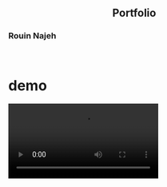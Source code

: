 <h2 align="center">
  Portfolio<br/>
  <h3 >Rouin Najeh</h3>
</h2>


<br/>



<h1>demo</h1>
<video controls>
  <source src="./src/Assets/video_protfolio.mp4" autoplay="true" type="video/mp4">


   <a href="./src/Assets/video_protfolio.mp4">un lien pour télécharger la vidéo</a>
</video>





## Built With

My personal portfolio <h1>Rouin Najeh</h1> which features some of my github projects as well as my resume and technical skills.<br/>

This project was built using these technologies.

- React.js
- Node.js
- Express.js
- CSS3
- VsCode


## Features

**📖 Multi-Page Layout**

**🎨 Styled with React-Bootstrap and Css with easy to customize colors**

**📱 Fully Responsive**

## Getting Started

Clone down this repository. You will need `node.js` and `git` installed globally on your machine.

## 🛠 Installation and Setup Instructions

1. Installation: `npm install`

2. In the project directory, you can run: `npm start`

Runs the app in the development mode.\
Open [http://localhost:3000](http://localhost:3000) to view it in the browser.
The page will reload if you make edits.

## Usage Instructions

Open the project folder and Navigate to `/src/components/`. <br/>
You will find all the components used and you can edit your information accordingly.

### Show your support

Give a ⭐ if you like this website!

